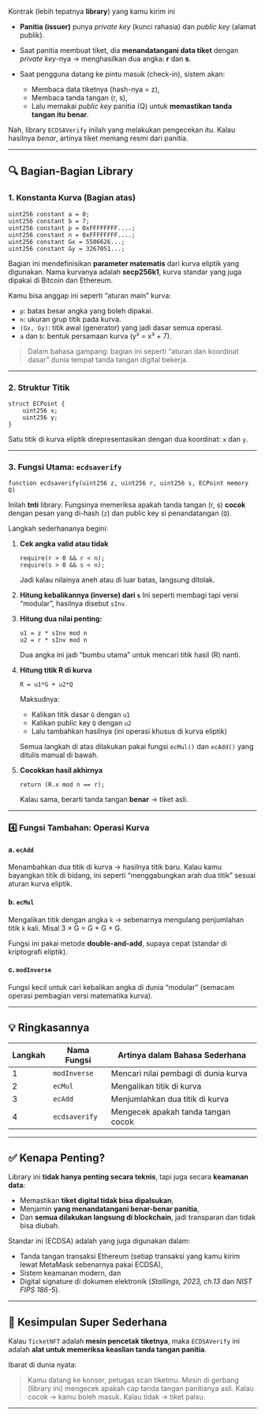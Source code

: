 Kontrak (lebih tepatnya **library**) yang kamu kirim ini 
* **Panitia (issuer)** punya *private key* (kunci rahasia) dan *public key* (alamat publik).
* Saat panitia membuat tiket, dia **menandatangani data tiket** dengan *private key*-nya → menghasilkan dua angka: **r** dan **s**.
* Saat pengguna datang ke pintu masuk (check-in), sistem akan:

  * Membaca data tiketnya (hash-nya = z),
  * Membaca tanda tangan (r, s),
  * Lalu memakai *public key* panitia (Q) untuk **memastikan tanda tangan itu benar**.

Nah, library `ECDSAVerify` inilah yang melakukan pengecekan itu.
Kalau hasilnya *benar*, artinya tiket memang resmi dari panitia.

---

## 🔍 Bagian-Bagian Library

### 1️. Konstanta Kurva (Bagian atas)

```solidity
uint256 constant a = 0;
uint256 constant b = 7;
uint256 constant p = 0xFFFFFFFF....;
uint256 constant n = 0xFFFFFFFF....;
uint256 constant Gx = 5506626...;
uint256 constant Gy = 3267051...;
```

Bagian ini mendefinisikan **parameter matematis** dari kurva eliptik yang digunakan.
Nama kurvanya adalah **secp256k1**, kurva standar yang juga dipakai di Bitcoin dan Ethereum.

Kamu bisa anggap ini seperti “aturan main” kurva:

* `p`: batas besar angka yang boleh dipakai.
* `n`: ukuran grup titik pada kurva.
* `(Gx, Gy)`: titik awal (generator) yang jadi dasar semua operasi.
* `a` dan `b`: bentuk persamaan kurva (y² = x³ + 7).

> Dalam bahasa gampang: bagian ini seperti “aturan dan koordinat dasar” dunia tempat tanda tangan digital bekerja.

---

### 2️. Struktur Titik

```solidity
struct ECPoint {
    uint256 x;
    uint256 y;
}
```

Satu titik di kurva eliptik direpresentasikan dengan dua koordinat: `x` dan `y`.

---

### 3️. Fungsi Utama: `ecdsaverify`

```solidity
function ecdsaverify(uint256 z, uint256 r, uint256 s, ECPoint memory Q)
```

Inilah **tnti** library.
Fungsinya memeriksa apakah tanda tangan (r, s) **cocok** dengan pesan yang di-hash (`z`) dan public key si penandatangan (`Q`).

Langkah sederhananya begini:

1. **Cek angka valid atau tidak**

   ```solidity
   require(r > 0 && r < n);
   require(s > 0 && s < n);
   ```

   Jadi kalau nilainya aneh atau di luar batas, langsung ditolak.

2. **Hitung kebalikannya (inverse) dari `s`**
   Ini seperti membagi tapi versi “modular”, hasilnya disebut `sInv`.

3. **Hitung dua nilai penting:**

   ```solidity
   u1 = z * sInv mod n
   u2 = r * sInv mod n
   ```

   Dua angka ini jadi “bumbu utama” untuk mencari titik hasil (R) nanti.

4. **Hitung titik R di kurva**

   ```solidity
   R = u1*G + u2*Q
   ```

   Maksudnya:

   * Kalikan titik dasar `G` dengan `u1`
   * Kalikan public key `Q` dengan `u2`
   * Lalu tambahkan hasilnya (ini operasi khusus di kurva eliptik)

   Semua langkah di atas dilakukan pakai fungsi `ecMul()` dan `ecAdd()` yang ditulis manual di bawah.

5. **Cocokkan hasil akhirnya**

   ```solidity
   return (R.x mod n == r);
   ```

   Kalau sama, berarti tanda tangan **benar** → tiket asli.

---

### 4️⃣ Fungsi Tambahan: Operasi Kurva

#### a. `ecAdd`

Menambahkan dua titik di kurva → hasilnya titik baru.
Kalau kamu bayangkan titik di bidang, ini seperti “menggabungkan arah dua titik” sesuai aturan kurva eliptik.

#### b. `ecMul`

Mengalikan titik dengan angka `k` → sebenarnya mengulang penjumlahan titik `k` kali.
Misal 3 × G = G + G + G.

Fungsi ini pakai metode **double-and-add**, supaya cepat (standar di kriptografi eliptik).

#### c. `modInverse`

Fungsi kecil untuk cari kebalikan angka di dunia “modular” (semacam operasi pembagian versi matematika kurva).

---

## 💡 Ringkasannya

| Langkah | Nama Fungsi   | Artinya dalam Bahasa Sederhana       |
| ------- | ------------- | ------------------------------------ |
| 1       | `modInverse`  | Mencari nilai pembagi di dunia kurva |
| 2       | `ecMul`       | Mengalikan titik di kurva            |
| 3       | `ecAdd`       | Menjumlahkan dua titik di kurva      |
| 4       | `ecdsaverify` | Mengecek apakah tanda tangan cocok   |

---

## ✅ Kenapa Penting?

Library ini **tidak hanya penting secara teknis**, tapi juga secara **keamanan data**:

* Memastikan **tiket digital tidak bisa dipalsukan**,
* Menjamin **yang menandatangani benar-benar panitia**,
* Dan **semua dilakukan langsung di blockchain**, jadi transparan dan tidak bisa diubah.

Standar ini (ECDSA) adalah yang juga digunakan dalam:

* Tanda tangan transaksi Ethereum (setiap transaksi yang kamu kirim lewat MetaMask sebenarnya pakai ECDSA),
* Sistem keamanan modern, dan
* Digital signature di dokumen elektronik (*Stallings, 2023, ch.13* dan *NIST FIPS 186-5*).

---

## 🎯 Kesimpulan Super Sederhana

Kalau `TicketNFT` adalah **mesin pencetak tiketnya**,
maka `ECDSAVerify` ini adalah **alat untuk memeriksa keaslian tanda tangan panitia**.

Ibarat di dunia nyata:

> Kamu datang ke konser, petugas scan tiketmu.
> Mesin di gerbang (library ini) mengecek apakah cap tanda tangan panitianya asli.
> Kalau cocok → kamu boleh masuk.
> Kalau tidak → tiket palsu.

---
